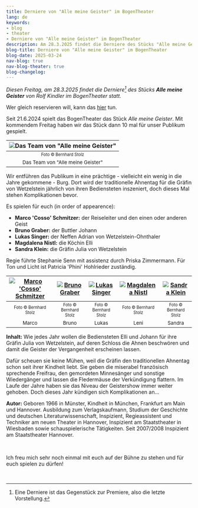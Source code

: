 ```yaml
---
title: Derniere von "Alle meine Geister" im BogenTheater
lang: de
keywords:
- blog
- theater
- Derniere von "Alle meine Geister" im BogenTheater
description: Am 28.3.2025 findet die Derniere des Stücks "Alle meine Geister" von Rolf Kindler im BogenTheater statt
blog-title: Derniere von "Alle meine Geister" im BogenTheater
blog-date: 2025-03-24
nav-blog: true
nav-blog-theater: true
blog-changelog:
---
```


*Diesen Freitag, am 28.3.2025 findet die Derniere[^1] des Stücks **Alle meine Geister** von Rolf Kindler im BogenTheater statt.*

Wer gleich reservieren will, kann das [hier](https://www.bogentheater.at/spielplan/alle/336/1233/alle-meine-geister) tun.

Seit 21.6.2024 spielt das BogenTheater das Stück *Alle meine Geister*. Mit kommendem Freitag haben wir das Stück dann 10 mal für unser Publikum gespielt.

| ![Das Team von "Alle meine Geister"](/images/blog/theater/geister/team.png) |
|:---:|
| <small><small>Foto &copy; Bernhard Stolz</small></small> |
| <small>Das Team von "Alle meine Geister"</small> |

Wir entführen das Publikum in eine prächtige - vielleicht ein wenig in die Jahre gekommene - Burg. Dort wird der traditionelle Ahnentag für die Gräfin von Wetzelstein jährlich von ihren Bediensteten inszeniert, doch dieses Mal stehen Komplikationen bevor.

Es spielen für euch (in order of appearence):
- **Marco 'Cosso' Schmitzer:** der Reiseleiter und den einen oder anderen Geist
- **Bruno Graber:** der Buttler Johann
- **Lukas Singer:** der Neffen Adrian von Wetzelstein-Ohnthaler
- **Magdalena Nistl:** die Köchin Elli
- **Sandra Klein:** die Gräfin Julia von Wetzelstein

Regie führte Stephanie Senn mit assistenz durch Priska Zimmermann. Für Ton und Licht ist Patricia 'Phini' Hohlrieder zuständig.

| [![Marco 'Cosso' Schmitzer](/images/blog/theater/geister/marco.png)](/images/blog/theater/geister/marco.png) | [![Bruno Graber](/images/blog/theater/geister/bruno.png)](/images/blog/theater/geister/bruno.png) | [![Lukas Singer](/images/blog/theater/geister/lukas.png)](/images/blog/theater/geister/lukas.png) | [![Magdalena Nistl](/images/blog/theater/geister/leni.png)](/images/blog/theater/geister/leni.png) | [![Sandra Klein](/images/blog/theater/geister/sandra.png)](/images/blog/theater/geister/sandra.png) |
|:---:|:---:|:---:|:---:|:---:|
| <small><small>Foto &copy; Bernhard Stolz</small></small> | <small><small>Foto &copy; Bernhard Stolz</small></small> | <small><small>Foto &copy; Bernhard Stolz</small></small> | <small><small>Foto &copy; Bernhard Stolz</small></small> | <small><small>Foto &copy; Bernhard Stolz</small></small> |
| <small>Marco</small> | <small>Bruno</small> | <small>Lukas</small> | <small>Leni</small> | <small>Sandra</small> |

**Inhalt:**
Wie jedes Jahr wollen die Bediensteten Elli und Johann für ihre Gräfin Julia von Wetzelstein, auf deren Schloss die Ahnen beschwören und damit die Geister der Vergangenheit erscheinen lassen. 

Dafür scheuen sie keine Mühen, weil die Gräfin den traditionellen Ahnentag schon seit ihrer Kindheit liebt. Sie geben die miserabel französisch sprechende Freifrau, den gemordeten Minnesänger und sonstige Wiedergänger und lassen die Fledermäuse der Verkündigung flattern. Im Laufe der Jahre haben sie das Niveau der Geistershow immer weiter gehoben. Doch dieses Jahr kündigen sich Komplikationen an...

**Autor:**
Geboren 1966 in Münster, Kindheit in München, Frankfurt am Main und Hannover. Ausbildung zum Verlagskaufmann, Studium der Geschichte und deutschen Literaturwissenschaft, Inspizient, Regieassistent und Techniker am neuen Theater in Hannover, Inspizient am Staatstheater in Wiesbaden sowie schauspielerische Tätigkeiten. Seit 2007/2008 Inspizient am Staatstheater Hannover.

<br>

Ich freu mich sehr noch einmal mit euch auf der Bühne zu stehen und für euch spielen zu dürfen!

<br>

[^1]: Eine Derniere ist das Gegenstück zur Premiere, also die letzte Vorstellung.

